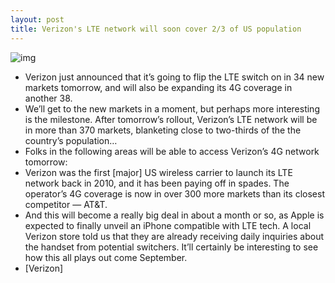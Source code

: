 ```yaml
---
layout: post
title: Verizon's LTE network will soon cover 2/3 of US population
---
```

![img](http://media.idownloadblog.com/wp-content/uploads/2012/01/Verizon-Network.jpg)
* Verizon just announced that it’s going to flip the LTE switch on in 34 new markets tomorrow, and will also be expanding its 4G coverage in another 38.
* We’ll get to the new markets in a moment, but perhaps more interesting is the milestone. After tomorrow’s rollout, Verizon’s LTE network will be in more than 370 markets, blanketing close to two-thirds of the the country’s population…
* Folks in the following areas will be able to access Verizon’s 4G network tomorrow:
* Verizon was the first [major] US wireless carrier to launch its LTE network back in 2010, and it has been paying off in spades. The operator’s 4G coverage is now in over 300 more markets than its closest competitor — AT&T.
* And this will become a really big deal in about a month or so, as Apple is expected to finally unveil an iPhone compatible with LTE tech. A local Verizon store told us that they are already receiving daily inquiries about the handset from potential switchers. It’ll certainly be interesting to see how this all plays out come September.
* [Verizon]

